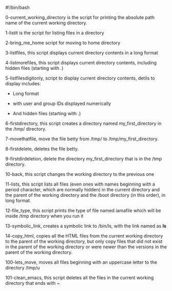 #!/bin/bash

0-current_working_directory is the script for printing the absolute path name of the current working directory.

1-listit is the script for listing files in a directory

2-bring_me_home script for moving to home directory

3-listfiles, this script displays current directory contents in a long format

4-listmorefiles, this script displays current directory contents, including hidden files (starting with .)

5-listfilesdigitonly, script to display current directory contents, detils to display includes:

- Long format

- with user and group IDs displayed numerically

- And hidden files (starting with .)

6-firstdirectory, this script creates a directory named my_first_directory in the /tmp/ directory.

7-movethatfile, move the file betty from /tmp/ to /tmp/my_first_directory.

8-firstdelete, deletes the file betty.

9-firstdirdeletion, delete the directory my_first_directory that is in the /tmp directory.

10-back, this script changes the working directory to the previous one

11-lists, this script lists all files (even ones with names beginning with a period character, which are normally hidden) in the current directory and the parent of the working directory and the /boot directory (in this order), in long format.

12-file_type, this script prints the type of file named iamafile which will be inside /tmp directory when you run it

13-symbolic_link, creates a symbolic link to /bin/ls, with the link named as __ls__

14-copy_html, copies all the HTML files from the current working directory to the parent of the working directory, but only copy files that did not exist in the parent of the working directory or were newer than the versions in the parent of the working directory.

100-lets_move, moves all files beginning with an uppercase letter to the directory /tmp/u

101-clean_emacs, this script deletes all the files in the current working directory that ends with ~
